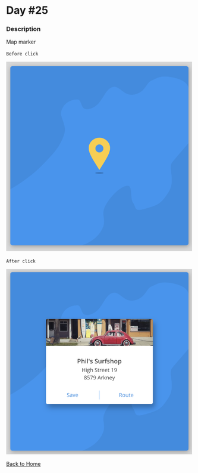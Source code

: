 # Day #25

### Description

Map marker

`Before click`

<img src='./assets/image-final-1.png' width=500>

`After click`

<img src='./assets/image-final-2.png' width=500>

[Back to Home](..)
